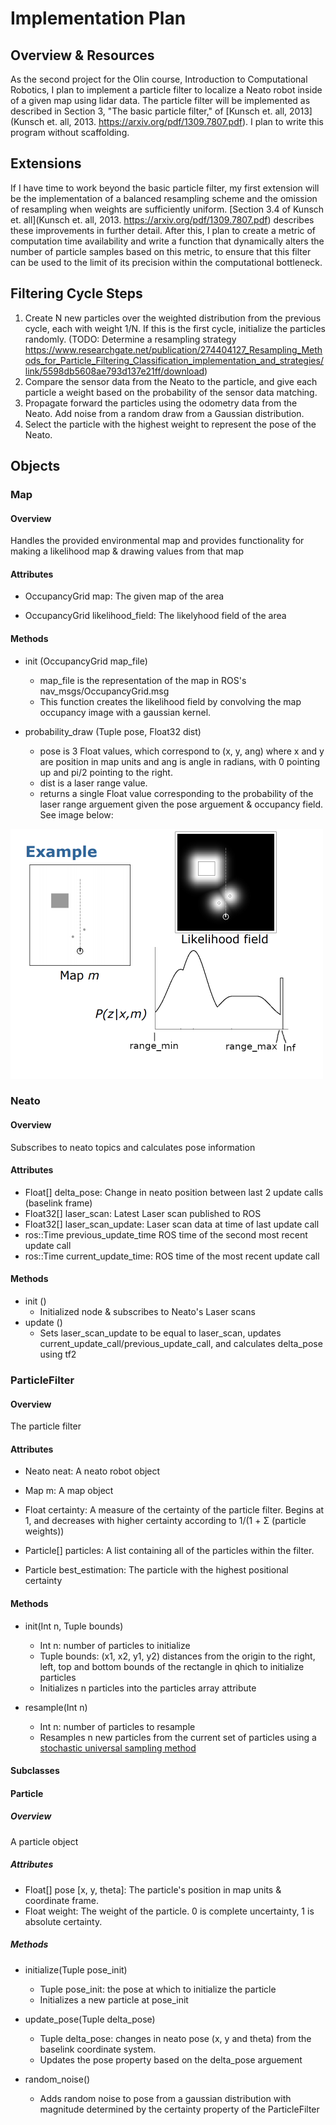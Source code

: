 # Implementation Plan

## Overview & Resources

As the second project for the Olin course, Introduction to Computational Robotics, I plan to implement a particle filter to localize a Neato robot inside of a given map using lidar data. The particle filter will be implemented as described in Section 3, "The basic particle filter," of [Kunsch et. all, 2013](Kunsch et. all, 2013. https://arxiv.org/pdf/1309.7807.pdf). I plan to write this program without scaffolding. 

## Extensions

If I have time to work beyond the basic particle filter, my first extension will be the implementation of a balanced resampling scheme and the omission of resampling when weights are sufficiently uniform. [Section 3.4 of Kunsch et. all](Kunsch et. all, 2013. https://arxiv.org/pdf/1309.7807.pdf) describes these improvements in further detail. After this, I plan to create a metric of computation time availability and write a function that dynamically alters the number of particle samples based on this metric, to ensure that this filter can be used to the limit of its precision within the computational bottleneck.


## Filtering Cycle Steps

1. Create N new particles over the weighted distribution from the previous cycle, each with weight 1/N. If this is the first cycle, initialize the particles randomly. 
    (TODO: Determine a resampling strategy https://www.researchgate.net/publication/274404127_Resampling_Methods_for_Particle_Filtering_Classification_implementation_and_strategies/link/5598db5608ae793d137e21ff/download)
2. Compare the sensor data from the Neato to the particle, and give each particle a weight based on the probability of the sensor data matching. 
3. Propagate forward the particles using the odometry data from the Neato. Add noise from a random draw from a Gaussian distribution.
4. Select the particle with the highest weight to represent the pose of the Neato.


## Objects

### Map
#### Overview
Handles the provided environmental map and provides functionality for making a likelihood map & drawing values from that map
#### Attributes
* OccupancyGrid map: The given map of the area 

* OccupancyGrid likelihood_field: The likelyhood field of the area 

#### Methods
* init (OccupancyGrid map_file)
    * map_file is the representation of the map in ROS's nav_msgs/OccupancyGrid.msg
    * This function creates the likelihood field by convolving the map occupancy image with a gaussian kernel. 

* probability_draw (Tuple pose, Float32 dist)
    * pose is 3 Float values, which correspond to (x, y, ang) where x and y are position in map units and ang is angle in radians, with 0 pointing up and pi/2 pointing to the right. 
    * dist is a laser range value. 
    * returns a single Float value corresponding to the probability of the laser range arguement given the pose arguement & occupancy field. See image below:

<img src = "https://github.com/BarlowR/robot_localization/blob/master/Likelihood%20Field.png" width = "500">



### Neato
#### Overview
Subscribes to neato topics and calculates pose information

#### Attributes
* Float[] delta_pose: Change in neato position between last 2 update calls (baselink frame)
* Float32[] laser_scan: Latest Laser scan published to ROS
* Float32[] laser_scan_update: Laser scan data at time of last update call 
* ros::Time previous_update_time ROS time of the second most recent update call
* ros::Time current_update_time: ROS time of the most recent update call

#### Methods
* init ()
    * Initialized node & subscribes to Neato's Laser scans
* update ()
    * Sets laser_scan_update to be equal to laser_scan, updates current_update_call/previous_update_call, and calculates delta_pose using tf2



### ParticleFilter
#### Overview
The particle filter

#### Attributes
* Neato neat: A neato robot object 

* Map m: A map object

* Float certainty: A measure of the certainty of the particle filter. Begins at 1, and decreases with higher certainty according to 1/(1 + Σ (particle weights))

* Particle[] particles: A list containing all of the particles within the filter. 

* Particle best_estimation: The particle with the highest positional certainty


#### Methods
* init(Int n, Tuple bounds)
    * Int n: number of particles to initialize
    * Tuple bounds: (x1, x2, y1, y2) distances from the origin to the right, left, top and bottom bounds of the rectangle in qhich to initialize particles
    * Initializes n particles into the particles array attribute

* resample(Int n)
    * Int n: number of particles to resample
    * Resamples n new particles from the current set of particles using a [stochastic universal sampling method](https://www.youtube.com/watch?v=tvNPidFMY20)

#### Subclasses

#### Particle 
##### Overview
A particle object
##### Attributes
* Float[] pose [x, y, theta]: The particle's position in map units & coordinate frame.
* Float weight: The weight of the particle. 0 is complete uncertainty, 1 is absolute certainty.

##### Methods
* initialize(Tuple pose_init)
    * Tuple pose_init: the pose at which to initialize the particle
    * Initializes a new particle at pose_init

* update_pose(Tuple delta_pose)
    * Tuple delta_pose: changes in neato pose (x, y and theta) from the baselink coordinate system.
    * Updates the pose property based on the delta_pose arguement  

* random_noise()
    * Adds random noise to pose from a gaussian distribution with magnitude determined by the certainty property of the ParticleFilter


